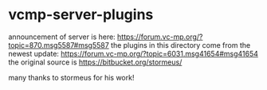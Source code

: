 # vcmp-server-plugins

announcement of server is here: https://forum.vc-mp.org/?topic=870.msg5587#msg5587
the plugins in this directory come from the newest update: https://forum.vc-mp.org/?topic=6031.msg41654#msg41654
the original source is https://bitbucket.org/stormeus/

many thanks to stormeus for his work!
